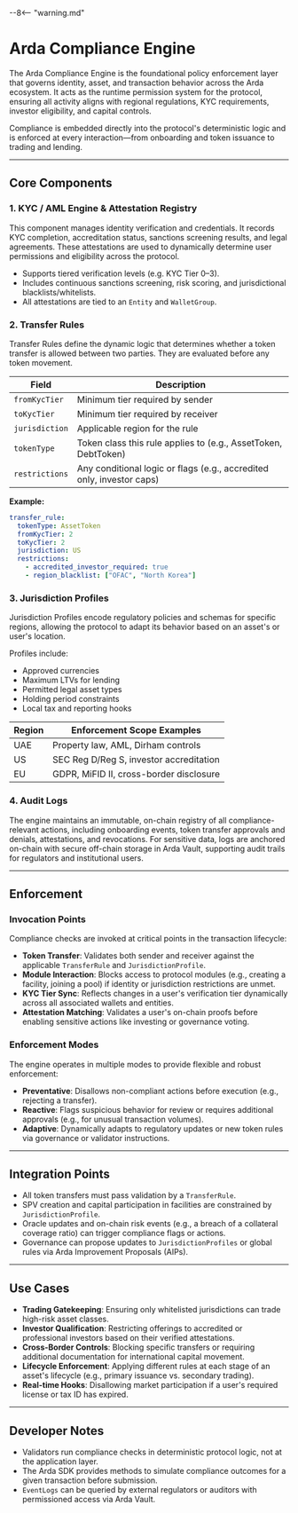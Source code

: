 --8<-- "warning.md"
# Arda Compliance Engine

The Arda Compliance Engine is the foundational policy enforcement layer that governs identity, asset, and transaction behavior across the Arda ecosystem. It acts as the runtime permission system for the protocol, ensuring all activity aligns with regional regulations, KYC requirements, investor eligibility, and capital controls.

Compliance is embedded directly into the protocol's deterministic logic and is enforced at every interaction—from onboarding and token issuance to trading and lending.

---

## Core Components

### 1. **KYC / AML Engine & Attestation Registry**
This component manages identity verification and credentials. It records KYC completion, accreditation status, sanctions screening results, and legal agreements. These attestations are used to dynamically determine user permissions and eligibility across the protocol.

- Supports tiered verification levels (e.g. KYC Tier 0–3).
- Includes continuous sanctions screening, risk scoring, and jurisdictional blacklists/whitelists.
- All attestations are tied to an `Entity` and `WalletGroup`.

### 2. **Transfer Rules**
Transfer Rules define the dynamic logic that determines whether a token transfer is allowed between two parties. They are evaluated before any token movement.

| Field | Description |
|-------|-------------|
| `fromKycTier` | Minimum tier required by sender |
| `toKycTier` | Minimum tier required by receiver |
| `jurisdiction` | Applicable region for the rule |
| `tokenType` | Token class this rule applies to (e.g., AssetToken, DebtToken) |
| `restrictions` | Any conditional logic or flags (e.g., accredited only, investor caps) |

**Example:**
```yaml
transfer_rule:
  tokenType: AssetToken
  fromKycTier: 2
  toKycTier: 2
  jurisdiction: US
  restrictions:
    - accredited_investor_required: true
    - region_blacklist: ["OFAC", "North Korea"]
```

### 3. **Jurisdiction Profiles**
Jurisdiction Profiles encode regulatory policies and schemas for specific regions, allowing the protocol to adapt its behavior based on an asset's or user's location.

Profiles include:
- Approved currencies
- Maximum LTVs for lending
- Permitted legal asset types
- Holding period constraints
- Local tax and reporting hooks

| Region | Enforcement Scope Examples |
|--------|-------------------|
| UAE | Property law, AML, Dirham controls |
| US | SEC Reg D/Reg S, investor accreditation |
| EU | GDPR, MiFID II, cross-border disclosure |

### 4. **Audit Logs**
The engine maintains an immutable, on-chain registry of all compliance-relevant actions, including onboarding events, token transfer approvals and denials, attestations, and revocations. For sensitive data, logs are anchored on-chain with secure off-chain storage in Arda Vault, supporting audit trails for regulators and institutional users.

---

## Enforcement

### Invocation Points
Compliance checks are invoked at critical points in the transaction lifecycle:

- **Token Transfer**: Validates both sender and receiver against the applicable `TransferRule` and `JurisdictionProfile`.
- **Module Interaction**: Blocks access to protocol modules (e.g., creating a facility, joining a pool) if identity or jurisdiction restrictions are unmet.
- **KYC Tier Sync**: Reflects changes in a user's verification tier dynamically across all associated wallets and entities.
- **Attestation Matching**: Validates a user's on-chain proofs before enabling sensitive actions like investing or governance voting.

### Enforcement Modes
The engine operates in multiple modes to provide flexible and robust enforcement:

- **Preventative**: Disallows non-compliant actions before execution (e.g., rejecting a transfer).
- **Reactive**: Flags suspicious behavior for review or requires additional approvals (e.g., for unusual transaction volumes).
- **Adaptive**: Dynamically adapts to regulatory updates or new token rules via governance or validator instructions.

---

## Integration Points

- All token transfers must pass validation by a `TransferRule`.
- SPV creation and capital participation in facilities are constrained by `JurisdictionProfile`.
- Oracle updates and on-chain risk events (e.g., a breach of a collateral coverage ratio) can trigger compliance flags or actions.
- Governance can propose updates to `JurisdictionProfiles` or global rules via Arda Improvement Proposals (AIPs).

---

## Use Cases

- **Trading Gatekeeping**: Ensuring only whitelisted jurisdictions can trade high-risk asset classes.
- **Investor Qualification**: Restricting offerings to accredited or professional investors based on their verified attestations.
- **Cross-Border Controls**: Blocking specific transfers or requiring additional documentation for international capital movement.
- **Lifecycle Enforcement**: Applying different rules at each stage of an asset's lifecycle (e.g., primary issuance vs. secondary trading).
- **Real-time Hooks**: Disallowing market participation if a user's required license or tax ID has expired.

---

## Developer Notes

- Validators run compliance checks in deterministic protocol logic, not at the application layer.
- The Arda SDK provides methods to simulate compliance outcomes for a given transaction before submission.
- `EventLogs` can be queried by external regulators or auditors with permissioned access via Arda Vault.